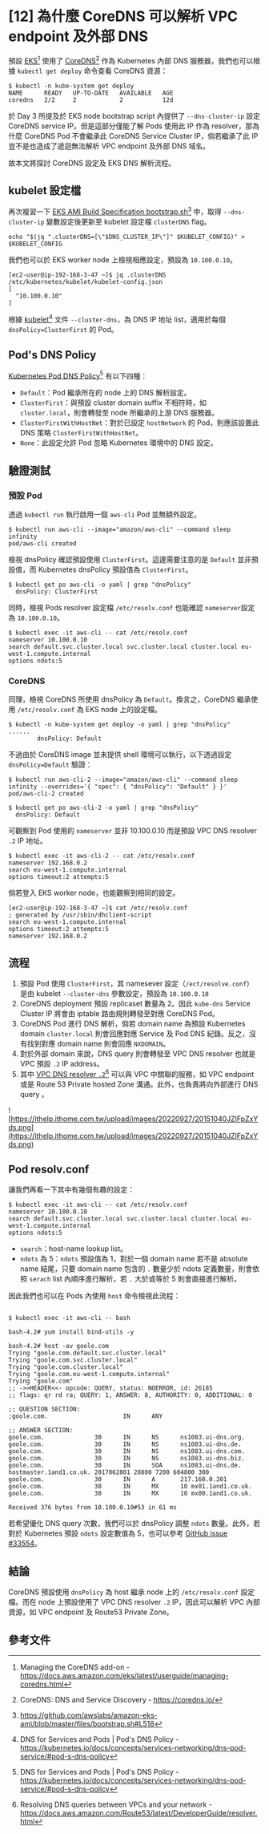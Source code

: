 # [12] 為什麼 CoreDNS 可以解析 VPC endpoint 及外部 DNS

預設 [EKS](https://docs.aws.amazon.com/eks/latest/userguide/managing-coredns.html)[^1] 使用了 [CoreDNS](https://docs.aws.amazon.com/eks/latest/userguide/managing-coredns.html)[^2] 作為 Kubernetes 內部 DNS 服務器，我們也可以根據 `kubectl get deploy` 命令查看 CoreDNS 資源：

```
$ kubectl -n kube-system get deploy
NAME      READY   UP-TO-DATE   AVAILABLE   AGE
coredns   2/2     2            2           12d
```

於 Day 3 所提及於 EKS node bootstrap script 內提供了 `--dns-cluster-ip` 設定 CoreDNS service IP。但是這部分僅能了解 Pods 使用此 IP 作為 resolver，那為什麼 CoreDNS Pod 不會繼承此 CoreDNS Service Cluster IP，倘若繼承了此 IP 豈不是也造成了遞迴無法解析 VPC endpoint 及外部 DNS 域名。

故本文將探討 CoreDNS 設定及 EKS DNS 解析流程。

## kubelet 設定檔

再次複習一下 [EKS AMI Build Specification bootstrap.sh](https://github.com/awslabs/amazon-eks-ami/blob/master/files/bootstrap.sh#L518)[^3] 中，取得 `--dns-cluster-ip` 變數設定後更新至 kubelet 設定檔 `clusterDNS` flag。

```
echo "$(jq ".clusterDNS=[\"$DNS_CLUSTER_IP\"]" $KUBELET_CONFIG)" > $KUBELET_CONFIG
```

我們也可以於 EKS worker node 上檢視相應設定，預設為 `10.100.0.10`。

```
[ec2-user@ip-192-168-3-47 ~]$ jq .clusterDNS /etc/kubernetes/kubelet/kubelet-config.json
[
  "10.100.0.10"
]
```

根據 [kubelet](https://kubernetes.io/docs/reference/command-line-tools-reference/kubelet/)[^5] 文件 `--cluster-dns`，為 DNS IP 地址 list，適用於每個 `dnsPolicy=ClusterFirst` 的 Pod。

## Pod's DNS Policy

[Kubernetes Pod DNS Policy](https://kubernetes.io/docs/concepts/services-networking/dns-pod-service/#pod-s-dns-policy)[^5] 有以下四種：

- `Default`：Pod 繼承所在的 node 上的 DNS 解析設定。
- `ClusterFirst`：與預設 cluster domain suffix 不相符時，如 `cluster.local`，則會轉發至 node 所繼承的上游 DNS 服務器。
- `ClusterFirstWithHostNet`：對於已設定 `hostNetwork` 的 Pod，則應該設置此 DNS 策略 `ClusterFirstWithHostNet`。
- `None`：此設定允許 Pod 忽略 Kubernetes 環境中的 DNS 設定。

## 驗證測試

### 預設 Pod

透過 `kubectl run` 執行啟用一個 `aws-cli`  Pod 並無額外設定。

```
$ kubectl run aws-cli --image="amazon/aws-cli" --command sleep infinity
pod/aws-cli created
```

檢視 dnsPolicy 確認預設使用 `ClusterFirst`。這邊需要注意的是 `Default` 並非預設值，而 Kubernetes dnsPolicy 預設值為 `ClusterFirst`。

```
$ kubectl get po aws-cli -o yaml | grep "dnsPolicy"
  dnsPolicy: ClusterFirst
```

同時，檢視 Pods resolver 設定檔 `/etc/resolv.conf` 也能確認 `nameserver`設定為 `10.100.0.10`。

```
$ kubectl exec -it aws-cli -- cat /etc/resolv.conf
nameserver 10.100.0.10
search default.svc.cluster.local svc.cluster.local cluster.local eu-west-1.compute.internal
options ndots:5
```

### CoreDNS

同理，檢視 CoreDNS 所使用 dnsPolicy 為 `Default`。換言之，CoreDNS 繼承使用 `/etc/resolv.conf`  為 EKS node 上的設定檔。

```
$ kubectl -n kube-system get deploy -o yaml | grep "dnsPolicy"
......
        dnsPolicy: Default
```

不過由於 CoreDNS image 並未提供 shell 環境可以執行，以下透過設定 `dnsPolicy=Default` 驗證：

```
$ kubectl run aws-cli-2 --image="amazon/aws-cli" --command sleep infinity --overrides='{ "spec": { "dnsPolicy": "Default" } }'
pod/aws-cli-2 created

$ kubectl get po aws-cli-2 -o yaml | grep "dnsPolicy"
  dnsPolicy: Default
```

可觀察到 Pod 使用的 `nameserver` 並非 10.100.0.10 而是預設 VPC DNS resolver `.2` IP 地址。

```
$ kubectl exec -it aws-cli-2 -- cat /etc/resolv.conf
nameserver 192.168.0.2
search eu-west-1.compute.internal
options timeout:2 attempts:5
```

倘若登入 EKS worker node，也能觀察到相同的設定。

```
[ec2-user@ip-192-168-3-47 ~]$ cat /etc/resolv.conf
; generated by /usr/sbin/dhclient-script
search eu-west-1.compute.internal
options timeout:2 attempts:5
nameserver 192.168.0.2
```

## 流程

1. 預設 Pod 使用 `ClusterFirst`，其 namesever 設定（`/ect/resolve.conf`）  是由 kubelet `--cluster-dns` 參數設定，預設為 `10.100.0.10`
2. CoreDNS deployment 預設 replicaset 數量為 2。因此 `kube-dns` Service Cluster IP 將會由 iptable 路由規則轉發至對應 CoreDNS Pod。
3. CoreDNS Pod 進行 DNS 解析，倘若 domain name 為預設 Kubernetes domain `cluster.local` 則會回應對應 Service 及 Pod DNS 紀錄。反之，沒有找到對應 domain name 則會回應 `NXDOMAIN`。
4. 對於外部 domain 來說，DNS query 則會轉發至 VPC DNS resolver 也就是 VPC 預設 `.2` IP address。
5. 其中 [VPC DNS resolver `.2`](https://docs.aws.amazon.com/Route53/latest/DeveloperGuide/resolver.html)[^6] 可以與 VPC 中關聯的服務，如 VPC endpoint 或是 Route 53 Private hosted Zone 溝通。此外，也負責將向外部進行 DNS query 。

![https://ithelp.ithome.com.tw/upload/images/20220927/20151040JZlFpZxYds.png](https://ithelp.ithome.com.tw/upload/images/20220927/20151040JZlFpZxYds.png)

## Pod resolv.conf

讓我們再看一下其中有幾個有趣的設定：

```
$ kubectl exec -it aws-cli -- cat /etc/resolv.conf
nameserver 10.100.0.10
search default.svc.cluster.local svc.cluster.local cluster.local eu-west-1.compute.internal
options ndots:5
```

- `search`：host-name lookup list。
- `ndots` 為 5：`ndots` 預設值為 1，對於一個 domain name 若不是 absolute name 結尾，只要 domain name 包含的 `.` 數量少於 ndots 定義數量，則會依照 `serach` list 內順序進行解析，若 `.` 大於或等於 5 則會直接進行解析。

因此我們也可以在 Pods 內使用 `host` 命令檢視此流程：

```

$ kubectl exec -it aws-cli -- bash

bash-4.2# yum install bind-utils -y

bash-4.2# host -av goole.com
Trying "goole.com.default.svc.cluster.local"
Trying "goole.com.svc.cluster.local"
Trying "goole.com.cluster.local"
Trying "goole.com.eu-west-1.compute.internal"
Trying "goole.com"
;; ->>HEADER<<- opcode: QUERY, status: NOERROR, id: 26185
;; flags: qr rd ra; QUERY: 1, ANSWER: 8, AUTHORITY: 0, ADDITIONAL: 0

;; QUESTION SECTION:
;goole.com.                     IN      ANY

;; ANSWER SECTION:
goole.com.              30      IN      NS      ns1083.ui-dns.org.
goole.com.              30      IN      NS      ns1083.ui-dns.de.
goole.com.              30      IN      NS      ns1083.ui-dns.com.
goole.com.              30      IN      NS      ns1083.ui-dns.biz.
goole.com.              30      IN      SOA     ns1083.ui-dns.de. hostmaster.1and1.co.uk. 2017062801 28800 7200 604800 300
goole.com.              30      IN      A       217.160.0.201
goole.com.              30      IN      MX      10 mx01.1and1.co.uk.
goole.com.              30      IN      MX      10 mx00.1and1.co.uk.

Received 376 bytes from 10.100.0.10#53 in 61 ms
```

若希望優化 DNS query 次數，我們可以於 dnsPolicy 調整 `ndots` 數量。此外，若對於 Kubernetes 預設 `ndots` 設定數值為 5，也可以參考 [GitHub issue #33554](https://github.com/kubernetes/kubernetes/issues/33554#issuecomment-266251056)。

## 結論

CoreDNS 預設使用 `dnsPolicy` 為 host 繼承 node 上的 `/etc/resolv.conf` 設定檔。而在 node 上預設使用了 VPC DNS resolver `.2` IP，因此可以解析 VPC 內部資源，如 VPC endpoint 及 Route53 Private Zone。

## 參考文件

[^1]: Managing the CoreDNS add-on - https://docs.aws.amazon.com/eks/latest/userguide/managing-coredns.html
[^2]: CoreDNS: DNS and Service Discovery - https://coredns.io/
[^3]: https://github.com/awslabs/amazon-eks-ami/blob/master/files/bootstrap.sh#L518
[^4]: kubelet - https://kubernetes.io/docs/reference/command-line-tools-reference/kubelet/
[^5]: DNS for Services and Pods | Pod's DNS Policy - https://kubernetes.io/docs/concepts/services-networking/dns-pod-service/#pod-s-dns-policy
[^6]: Resolving DNS queries between VPCs and your network - https://docs.aws.amazon.com/Route53/latest/DeveloperGuide/resolver.html
[^7]: Explainer on why ndots=5 in kubernetes - https://github.com/kubernetes/kubernetes/issues/33554#issuecomment-266251056
